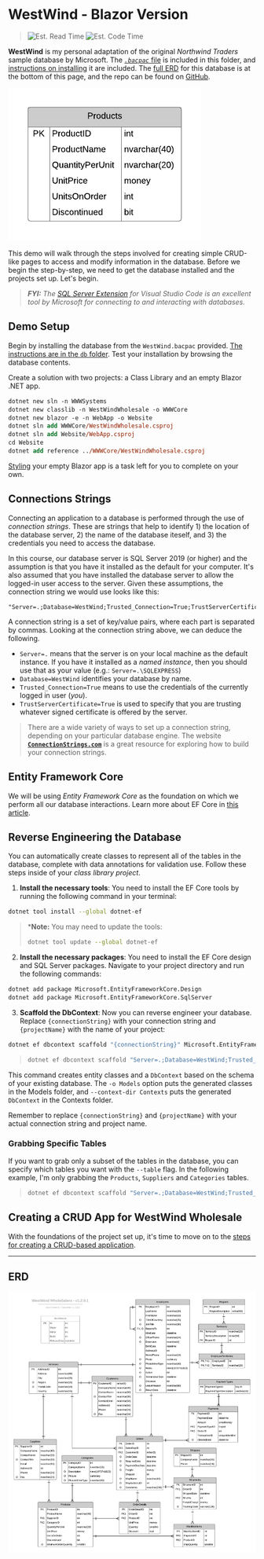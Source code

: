 # WestWind - Blazor Version

> ![Est. Read Time](https://img.shields.io/badge/Read%20Time-7%20min-brightgreen)
> ![Est. Code Time](https://img.shields.io/badge/Code%20Time-14--28%20min-blue)

**WestWind** is my personal adaptation of the original *Northwind Traders* sample database by Microsoft. The [*`.bacpac`* file](./db/WestWind.bacpac) is included in this folder, and [instructions on installing](./db/ReadMe.md) it are included. The [full ERD](#erd) for this database is at the bottom of this page, and the repo can be found on [GitHub](https://github.com/dgilleland/West-Wind-Wholesale).

![Products](./db/WestWind-2019-Products-SimplifiedClassDiagram.png)

This demo will walk through the steps involved for creating simple CRUD-like pages to access and modify information in the database. Before we begin the step-by-step, we need to get the database installed and the projects set up. Let's begin.

> ***FYI:** The [SQL Server Extension](https://marketplace.visualstudio.com/items?itemName=ms-mssql.mssql) for Visual Studio Code is an excellent tool by Microsoft for connecting to and interacting with databases.*

## Demo Setup

Begin by installing the database from the `WestWind.bacpac` provided. [The instructions are in the `db` folder](./db/ReadMe.md). Test your installation by browsing the database contents.

Create a solution with two projects: a Class Library and an empty Blazor .NET app.

```ps
dotnet new sln -n WWWSystems
dotnet new classlib -n WestWindWholesale -o WWWCore
dotnet new blazor -e -n WebApp -o Website
dotnet sln add WWWCore/WestWindWholesale.csproj
dotnet sln add Website/WebApp.csproj
cd Website
dotnet add reference ../WWWCore/WestWindWholesale.csproj
```

[Styling](../008/Docs/Styling.md) your empty Blazor app is a task left for you to complete on your own.

## Connections Strings

Connecting an application to a database is performed through the use of *connection strings*. These are strings that help to identify 1) the location of the database server, 2) the name of the database iteself, and 3) the credentials you need to access the database.

In this course, our database server is SQL Server 2019 (or higher) and the assumption is that you have it installed as the default for your computer. It's also assumed that you have installed the database server to allow the logged-in user access to the server. Given these assumptions, the connection string we would use looks like this:

```
"Server=.;Database=WestWind;Trusted_Connection=True;TrustServerCertificate=True"
```

A connection string is a set of key/value pairs, where each part is separated by commas. Looking at the connection string above, we can deduce the following.

- `Server=.` means that the server is on your local machine as the default instance. If you have it installed as a *named instance*, then you should use that as your value (e.g.: `Server=.\SQLEXPRESS`)
- `Database=WestWind` identifies your database by name.
- `Trusted_Connection=True` means to use the credentials of the currently logged in user (*you*).
- `TrustServerCertificate=True` is used to specify that you are trusting whatever signed certificate is offered by the server.

> There are a wide variety of ways to set up a connection string, depending on your particular database engine. The website [**`ConnectionStrings.com`**](https://www.connectionstrings.com/) is a great resource for exploring how to build your connection strings.

## Entity Framework Core

We will be using *Entity Framework Core* as the foundation on which we perform all our database interactions. Learn more about EF Core in [this article](./db/EFCore.md).

## Reverse Engineering the Database

You can automatically create classes to represent all of the tables in the database, complete with data annotations for validation use. Follow these steps inside of your *class library project*.

1. **Install the necessary tools**: You need to install the EF Core tools by running the following command in your terminal:

```bash
dotnet tool install --global dotnet-ef
```

> ***Note:** You may need to update the tools:
>
> ```bash
> dotnet tool update --global dotnet-ef
> ```

2. **Install the necessary packages**: You need to install the EF Core design and SQL Server packages. Navigate to your project directory and run the following commands:

```bash
dotnet add package Microsoft.EntityFrameworkCore.Design
dotnet add package Microsoft.EntityFrameworkCore.SqlServer
```

3. **Scaffold the DbContext**: Now you can reverse engineer your database. Replace `{connectionString}` with your connection string and `{projectName}` with the name of your project:

```bash
dotnet ef dbcontext scaffold "{connectionString}" Microsoft.EntityFrameworkCore.SqlServer -o {ModelFolder} --context-dir {ContextFolder} --context {projectName}Context --data-annotations
```

> ```bash
> dotnet ef dbcontext scaffold "Server=.;Database=WestWind;Trusted_Connection=True;TrustServerCertificate=True" Microsoft.EntityFrameworkCore.SqlServer -o Models --context-dir DAL --context WestWindContext --data-annotations
> ```

This command creates entity classes and a `DbContext` based on the schema of your existing database. The `-o Models` option puts the generated classes in the Models folder, and `--context-dir Contexts` puts the generated `DbContext` in the Contexts folder.

Remember to replace `{connectionString}` and `{projectName}` with your actual connection string and project name.

### Grabbing Specific Tables

If you want to grab only a subset of the tables in the database, you can specify which tables you want with the `--table` flag. In the following example, I'm only grabbing the `Products`, `Suppliers` and `Categories` tables.

> ```bash
> dotnet ef dbcontext scaffold "Server=.;Database=WestWind;Trusted_Connection=True;TrustServerCertificate=True" Microsoft.EntityFrameworkCore.SqlServer -o Models --context-dir DAL --context WestWindContext --data-annotations --table Products --table Suppliers --table Categories
> ```

## Creating a CRUD App for WestWind Wholesale

With the foundations of the project set up, it's time to move on to the [steps for creating a CRUD-based application](./StepByStep/ReadMe.md).

----

## ERD

![ERD](./db/Diagrams-WestWindERD.png)
